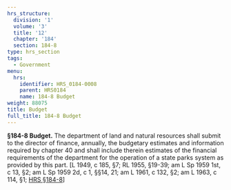 ```yaml
---
hrs_structure:
  division: '1'
  volume: '3'
  title: '12'
  chapter: '184'
  section: 184-8
type: hrs_section
tags:
  - Government
menu:
  hrs:
    identifier: HRS_0184-0008
    parent: HRS0184
    name: 184-8 Budget
weight: 88075
title: Budget
full_title: 184-8 Budget
---
```

**§184-8 Budget.** The department of land and natural resources shall submit to the director of finance, annually, the budgetary estimates and information required by chapter 40 and shall include therein estimates of the financial requirements of the department for the operation of a state parks system as provided by this part. [L 1949, c 185, §7; RL 1955, §19-39; am L Sp 1959 1st, c 13, §2; am L Sp 1959 2d, c 1, §§14, 21; am L 1961, c 132, §2; am L 1963, c 114, §1; [HRS §184-8](/title-12/chapter-184/section-184-8/)]